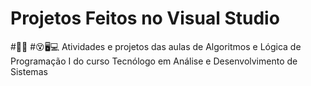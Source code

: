 # Projetos Feitos no Visual Studio 
#👨‍💻
#😵🖥💻
  Atividades e projetos das aulas de Algoritmos e Lógica de Programação I do curso Tecnólogo em Análise e Desenvolvimento de Sistemas

